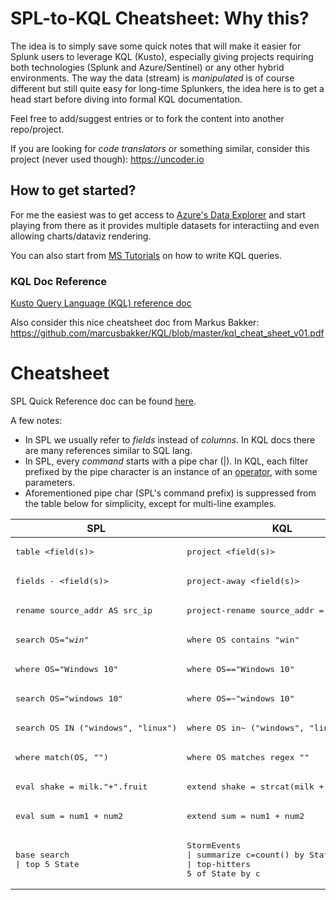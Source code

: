 # SPL-to-KQL Cheatsheet: Why this?
The idea is to simply save some quick notes that will make it easier for Splunk users to leverage KQL (Kusto), especially giving projects requiring both technologies (Splunk and Azure/Sentinel) or any other hybrid environments. The way the data (stream) is _manipulated_ is of course different but still quite easy for long-time Splunkers, the idea here is to get a head start before diving into formal KQL documentation.

Feel free to add/suggest entries or to fork the content into another repo/project.

If you are looking for _code translators_ or something similar, consider this project (never used though): https://uncoder.io

## How to get started?
For me the easiest was to get access to [Azure's Data Explorer](https://dataexplorer.azure.com) and start playing from there as it provides multiple datasets for interactiing and even allowing charts/dataviz rendering.

You can also start from [MS Tutorials](https://docs.microsoft.com/en-us/azure/data-explorer/write-queries) on how to write KQL queries.

### KQL Doc Reference

[Kusto Query Language (KQL) reference doc](https://docs.microsoft.com/en-us/azure/data-explorer/kusto/query/)

Also consider this nice cheatsheet doc from Markus Bakker: https://github.com/marcusbakker/KQL/blob/master/kql_cheat_sheet_v01.pdf

# Cheatsheet
SPL Quick Reference doc can be found [here](https://docs.splunk.com/Documentation/Splunk/8.1.0/SearchReference/ListOfSearchCommands).

A few notes:
* In SPL we usually refer to _fields_ instead of _columns_. In KQL docs there are many references similar to SQL lang.
* In SPL, every _command_ starts with a pipe char (|). In KQL, each filter prefixed by the pipe character is an instance of an [operator](https://docs.microsoft.com/en-us/azure/data-explorer/kusto/query/queries), with some parameters.
* Aforementioned pipe char (SPL's command prefix) is suppressed from the table below for simplicity, except for multi-line examples.

| SPL | KQL | Remarks |  Ref/Doc |
| --- | --- | --- | --- |
|<pre>table <field(s)></pre> | <pre>project <field(s)></pre> | Multiple columns are separated by comma (,). | [Doc](https://docs.microsoft.com/en-us/azure/data-explorer/kusto/query/projectoperator)
|<pre>fields - <field(s)></pre> | <pre>project-away <field(s)></pre> | Also consider [`project-keep`](https://docs.microsoft.com/en-us/azure/data-explorer/kusto/query/project-keep-operator). | [Doc](https://docs.microsoft.com/en-us/azure/data-explorer/kusto/query/projectawayoperator)
|<pre>rename source_addr AS src_ip</pre> | <pre>project-rename source_addr = src_ip</pre> | I haven't figured out how to use wildcards. Also check [this](https://docs.microsoft.com/en-us/azure/data-explorer/kusto/management/rename-column#rename-columns). | [Doc](https://docs.microsoft.com/en-us/azure/data-explorer/kusto/query/projectrenameoperator)
|<pre>search OS="*win*"</pre>| <pre>where OS contains "win"</pre> | Also consider [`search`](https://docs.microsoft.com/en-us/azure/data-explorer/kusto/query/searchoperator). | [Doc](https://docs.microsoft.com/en-us/azure/data-explorer/kusto/query/whereoperator)
|<pre>where OS="Windows 10"</pre>| <pre>where OS=="Windows 10"</pre> | Case sensitive 
|<pre>search OS="windows 10"</pre>| <pre>where OS=~"windows 10"</pre> | Case insensitive 
|<pre>search OS IN ("windows", "linux")</pre>| <pre>where OS in~ ("windows", "linux")</pre> | Case insensitive full-match (implied OR operation)
|<pre>where match(OS, "<regex>")</pre>| <pre>where OS matches regex "<regex>"</pre> | Complies with re2 https://github.com/google/re2/wiki/Syntax
|<pre>eval shake = milk."+".fruit</pre>| <pre>extend shake = strcat(milk + "+" fruit)</pre> | Many more string operators [here](https://docs.microsoft.com/en-us/azure/data-explorer/kusto/query/datatypes-string-operators) | [Doc](https://docs.microsoft.com/en-us/azure/data-explorer/kusto/query/extendoperator)
|<pre>eval sum = num1 + num2</pre>| <pre>extend sum = num1 + num2</pre> | Also consider understanding [`let`](https://docs.microsoft.com/en-us/azure/data-explorer/kusto/query/letstatement) statement
|<pre>base search<br>\| top 5 State</pre>| <pre>StormEvents<br>\| summarize c=count() by State<br>\| top-hitters 5 of State by c</pre>| A combination of `summarize`, `sort` and `take`is also possible here | [Doc](https://docs.microsoft.com/en-us/azure/data-explorer/kusto/query/tophittersoperator)

